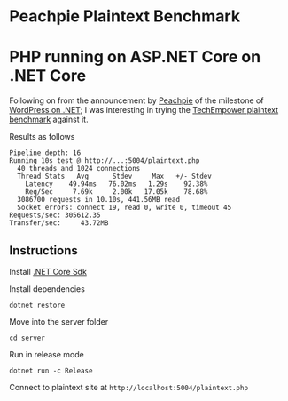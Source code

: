 Peachpie Plaintext Benchmark
=================

# PHP running on ASP.NET Core on .NET Core 

Following on from the announcement by [Peachpie](https://github.com/iolevel/peachpie) of the milestone of 
[WordPress on .NET](http://www.peachpie.io/2017/02/wordpress-announcement.html); I was interesting in trying the 
[TechEmpower plaintext benchmark](https://www.techempower.com/benchmarks/#section=data-r13&hw=ph&test=plaintext) against it.

Results as follows

```
Pipeline depth: 16
Running 10s test @ http://...:5004/plaintext.php
  40 threads and 1024 connections
  Thread Stats   Avg      Stdev     Max   +/- Stdev
    Latency    49.94ms   76.02ms   1.29s    92.38%
    Req/Sec     7.69k     2.00k   17.05k    78.68%
  3086700 requests in 10.10s, 441.56MB read
  Socket errors: connect 19, read 0, write 0, timeout 45
Requests/sec: 305612.35
Transfer/sec:     43.72MB
```

Instructions
---

Install [.NET Core Sdk](https://www.microsoft.com/net/download/core#/lts)

Install dependencies
```
dotnet restore
```

Move into the server folder
```
cd server
```

Run in release mode
```
dotnet run -c Release
```

Connect to plaintext site at `http://localhost:5004/plaintext.php`